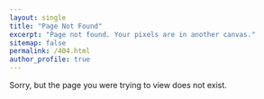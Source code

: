 ```yaml
---
layout: single
title: "Page Not Found"
excerpt: "Page not found. Your pixels are in another canvas."
sitemap: false
permalink: /404.html
author_profile: true  
---
```


<p>
Sorry, but the page you were trying to view does not exist.
</p>

<!--
<script type="text/javascript">
  var GOOG_FIXURL_LANG = 'en';
  var GOOG_FIXURL_SITE = '{{ site.url }}'
</script>
<script type="text/javascript"
  src="//linkhelp.clients.google.com/tbproxy/lh/wm/fixurl.js">
</script>
-->
